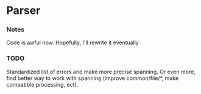 # Parser

### Notes

Code is awful now. Hopefully, I'll rewrite it eventually

### TODO

Standardized list of errors and make more precise spanning. Or even more, find better way to work with spanning (improve common/file/*, make compatible processing, ect).
